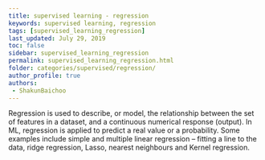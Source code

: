```yaml
---
title: supervised learning - regression
keywords: supervised learning, regression
tags: [supervised_learning_regression]
last_updated: July 29, 2019
toc: false
sidebar: supervised_learning_regression
permalink: supervised_learning_regression.html
folder: categories/supervised/regression/
author_profile: true
authors:
 - ShakunBaichoo
---
```


Regression is used to describe, or model, the relationship between the set of features in a dataset, and a continuous numerical response (output). In ML, regression is applied to predict a real value or a probability. Some examples include simple and multiple linear regression – fitting a line to the data, ridge regression, Lasso, nearest neighbours and Kernel regression.
